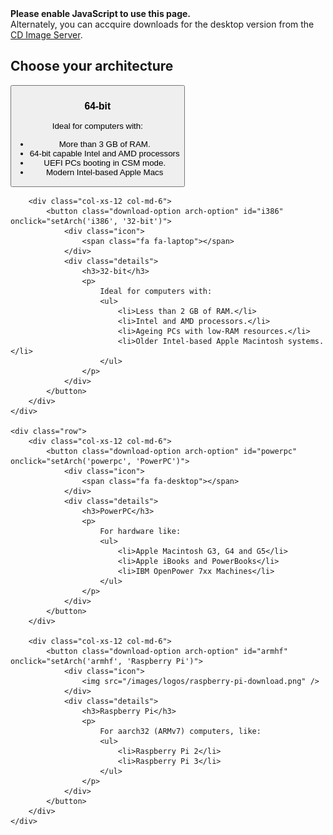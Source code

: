 <!--
.. title: Download
.. slug: download
.. date: 2017-07-06 10:00:00 UTC
.. tags: Ubuntu,MATE,download
.. link:
.. description: Download a copy of Ubuntu MATE
.. type: text
.. author: Luke Horwell
-->

<link href="/assets/css/downloads.css" rel="stylesheet" type="text/css">

<noscript>
    <div class="alert alert-danger">
        <strong>Please enable JavaScript to use this page.</strong>
        <br/>
        Alternately, you can accquire downloads for the desktop version from the
        <a href="http://cdimage.ubuntu.com/ubuntu-mate/">CD Image Server</a>.
    </div>
</noscript>

<!----------------------------
 1. Architecture Selection
----------------------------->
<div id="arch-list">
    <h2>Choose your architecture</h2>
    <div class="row">
        <div class="col-xs-12 col-md-6">
            <button class="download-option arch-option" id="amd64" onclick="setArch('amd64', '64-bit')">
                <div class="icon">
                    <span class="fa fa-laptop"></span>
                </div>
                <div class="details">
                    <h3>64-bit</h3>
                    <p>
                        Ideal for computers with:
                        <ul>
                            <li>More than 3 GB of RAM.</li>
                            <li>64-bit capable Intel and AMD processors</li>
                            <li>UEFI PCs booting in CSM mode.</li>
                            <li>Modern Intel-based Apple Macs</li>
                        </ul>
                    </p>
                </div>
            </button>
        </div>

        <div class="col-xs-12 col-md-6">
            <button class="download-option arch-option" id="i386" onclick="setArch('i386', '32-bit')">
                <div class="icon">
                    <span class="fa fa-laptop"></span>
                </div>
                <div class="details">
                    <h3>32-bit</h3>
                    <p>
                        Ideal for computers with:
                        <ul>
                            <li>Less than 2 GB of RAM.</li>
                            <li>Intel and AMD processors.</li>
                            <li>Ageing PCs with low-RAM resources.</li>
                            <li>Older Intel-based Apple Macintosh systems.</li>
                        </ul>
                    </p>
                </div>
            </button>
        </div>
    </div>

    <div class="row">
        <div class="col-xs-12 col-md-6">
            <button class="download-option arch-option" id="powerpc" onclick="setArch('powerpc', 'PowerPC')">
                <div class="icon">
                    <span class="fa fa-desktop"></span>
                </div>
                <div class="details">
                    <h3>PowerPC</h3>
                    <p>
                        For hardware like:
                        <ul>
                            <li>Apple Macintosh G3, G4 and G5</li>
                            <li>Apple iBooks and PowerBooks</li>
                            <li>IBM OpenPower 7xx Machines</li>
                        </ul>
                    </p>
                </div>
            </button>
        </div>

        <div class="col-xs-12 col-md-6">
            <button class="download-option arch-option" id="armhf" onclick="setArch('armhf', 'Raspberry Pi')">
                <div class="icon">
                    <img src="/images/logos/raspberry-pi-download.png" />
                </div>
                <div class="details">
                    <h3>Raspberry Pi</h3>
                    <p>
                        For aarch32 (ARMv7) computers, like:
                        <ul>
                            <li>Raspberry Pi 2</li>
                            <li>Raspberry Pi 3</li>
                        </ul>
                    </p>
                </div>
            </button>
        </div>
    </div>
</div>


<!----------------------------
 2. Release Selection
----------------------------->
<div id="release-list" hidden>
    <h2>
        Which release would you like?
        <br/>
        <small>for a <span class="arch-choice"></span> system</small>
    </h2>

    <div class="row">
        <div class="col-xs-12 col-md-6">
            <button class="download-option release-option" id="xenial" onclick="setRelease('xenial')">
                <div class="icon">
                    <img src="/assets/img/downloads/releases/xenial.svg" />
                </div>
                <div class="details">
                    <h3>16.04.3 LTS "Xenial"</h3>
                    <p>Recommended for stability and mission critical systems.</p>
                    <div class="support-ends">Supported until April 2019</div>
                </div>
            </button>
        </div>
        <div class="col-xs-12 col-md-6">
            <button class="download-option release-option" id="zesty" onclick="setRelease('zesty')">
                <div class="icon">
                    <img src="/assets/img/downloads/releases/zesty.svg" />
                </div>
                <div class="details">
                    <h3>17.04 "Zesty"</h3>
                    <p>Interm release for users desiring the latest features and applications.</p>
                    <div class="support-ends">Supported until January 2018</div>
                </div>
            </button>
        </div>
    </div>
    <div class="row">
        <div class="col-xs-12 col-md-6">
            <button class="download-option release-option" id="artful" onclick="setRelease('artful')">
                <div class="icon">
                    <img src="/assets/img/downloads/releases/artful.svg" />
                </div>
                <div class="details">
                    <h3>17.10 "Artful"</h3>
                    <p>For early testers of the next release.</p>
                    <div class="support-preview">Beta 1</div>
                </div>
            </button>
        </div>
    </div>
    <div class="row">
        <h4><button class="btn btn-link" onclick="goBackToArch()">Choose a different architecture</button></h4>
    </div>
</div>


<!----------------------------
 3. Download Selection
----------------------------->
<div id="details-list" hidden>
    <div class="row">
        <div id="artwork-background" class="col-xs-12">
            <div class="logo hidden-xs">
                <img src="/assets/img/logos/ubuntu-mate.svg"/>
            </div>
            <div class="text">
                <div id="title">Ubuntu MATE <span id="selected-release"></span></div>
                <a id="release-notes" href="#" class="btn btn-primary btn-lg">Release Notes</a>
            </div>
        </div>
        <br/>
        <div class="col-xs-12" style="text-align:center;">
            <button class="btn btn-link" onclick="goBackToRelease()" style="padding:1em 0; display:block; margin:auto;">Choose a different release</button>
            <div id="pre-release-warning" class="alert alert-danger" style="text-align:left" hidden>
                <span class="fa fa-warning"></span>
                <strong>This is a development pre-release</strong>
                <br/>
                It is better suited for developers and testers who want to help with Ubuntu MATE QA, or to provide testing feedback and file bug reports.
            </div>
        </div>
    </div>
    <hr/>
    <div class="row">
        <div class="col-xs-3">
            <div class="text-center">
                <img src="/assets/img/downloads/torrent.png" alt="BitTorrent">
            </div>
        </div>
        <div class="col-xs-9">
            <h3>Download Links</h3>
            <p>If you can spare the bytes, a torrent is the recommended method to download Ubuntu&nbsp;MATE.</p>
            <a id="torrent-download" href="#" class="btn btn-primary"><span class="fa fa-download"></span> <var></var></a>
            <a id="magnet-download" href="#" class="btn btn-default"><span class="fa fa-magnet"></span> Magnet Link</a>
            <div class="help-tooltip" title="Magnet links directly open your BitTorrent client. For Raspberry Pi downloads, this excludes the web seeds, reducing the bandwidth costs.">
                <span class="fa fa-info-circle"></span>
            </div>
            <br/>
            <a id="direct-download" href="#" class="btn btn-default"><span class="fa fa-download"></span> <var></var></a>
            <br/>
            <table>
                <tr>
                    <th>Download Size</th>
                    <td id="download-size">1.7 GB</td>
                </tr>
                <tr>
                    <th>SHA256SUM Checksum</th>
                    <td><code id="sha256sum"></code></td>
                </tr>
            </table>
            <br/>
            <a href="/how-to-verify-downloads"><span class="fa fa-question-circle"></span> How to verify downloads</a>
        </div>
    </div>
    <hr/>
    <div class="row">
        <div class="col-xs-3">
            <div class="text-center">
                <img src="/assets/img/downloads/download-tips.png" alt="Piggy Bank"/>
            </div>
        </div>
        <div class="col-xs-9">
            <h3>Download Tip</h3>
            <p><strong>A little bit goes a long way.</strong>  If everyone who downloaded Ubuntu MATE donated $2.50
            it would fund the full-time development of Ubuntu MATE and MATE Desktop. <u>Please help both projects
            flourish by showing your support with a tip.</u></p>

            <div class="row">
                <!-- Tip $2.50 -->
                <div class="col-xs-3">
                    <form name="single" class="form-horizontal" action="https://www.paypal.com/cgi-bin/webscr" method="post">
                        <fieldset>
                            <button type="submit" class="btn btn-primary">
                                Tip us <strong>$2.50</strong>
                            </button>
                        </fieldset>
                        <input type="hidden" name="cmd" value="_xclick">
                        <input type="hidden" name="business" value="6282B4CZGVCB6">
                        <input class="tip-name" type="hidden" name="item_name" value="Ubuntu MATE Tip">
                        <input type="hidden" name="no_shipping" value="1">
                        <input type="hidden" name="no_note" value="1">
                        <input type="hidden" name="charset" value="UTF-8">
                        <input type="hidden" name="amount" value="2.50">
                        <input type="hidden" name="currency_code" value="USD">
                        <input type="hidden" name="src" value="1">
                        <input type="hidden" name="sra" value="1">
                        <input type="hidden" name="return" value="https://ubuntu-mate.org/donation-completed/">
                        <input type="hidden" name="cancel_return" value="https://ubuntu-mate.org/donation-cancelled/">
                    </form>
                </div>

                <!-- Tip $5 -->
                <div class="col-xs-3">
                    <form name="single" class="form-horizontal" action="https://www.paypal.com/cgi-bin/webscr" method="post">
                        <fieldset>
                            <button type="submit" class="btn btn-primary">
                                Tip us <strong>$5</strong>
                            </button>
                        </fieldset>
                        <input type="hidden" name="cmd" value="_xclick">
                        <input type="hidden" name="business" value="6282B4CZGVCB6">
                        <input class="tip-name" type="hidden" name="item_name" value="Ubuntu MATE Tip">
                        <input type="hidden" name="no_shipping" value="1">
                        <input type="hidden" name="no_note" value="1">
                        <input type="hidden" name="charset" value="UTF-8">
                        <input type="hidden" name="amount" value="5">
                        <input type="hidden" name="currency_code" value="USD">
                        <input type="hidden" name="src" value="1">
                        <input type="hidden" name="sra" value="1">
                        <input type="hidden" name="return" value="https://ubuntu-mate.org/donation-completed/">
                        <input type="hidden" name="cancel_return" value="https://ubuntu-mate.org/donation-cancelled/">
                    </form>
                </div>

                <!-- Tip $10 -->
                <div class="col-xs-3">
                    <form name="single" class="form-horizontal" action="https://www.paypal.com/cgi-bin/webscr" method="post">
                        <fieldset>
                            <button type="submit" class="btn btn-primary">
                                Tip us <strong>$10</strong>
                            </button>
                        </fieldset>
                        <input type="hidden" name="cmd" value="_xclick">
                        <input type="hidden" name="business" value="6282B4CZGVCB6">
                        <input class="tip-name" type="hidden" name="item_name" value="Ubuntu MATE Tip">
                        <input type="hidden" name="no_shipping" value="1">
                        <input type="hidden" name="no_note" value="1">
                        <input type="hidden" name="charset" value="UTF-8">
                        <input type="hidden" name="amount" value="10">
                        <input type="hidden" name="currency_code" value="USD">
                        <input type="hidden" name="src" value="1">
                        <input type="hidden" name="sra" value="1">
                        <input type="hidden" name="return" value="https://ubuntu-mate.org/donation-completed/">
                        <input type="hidden" name="cancel_return" value="https://ubuntu-mate.org/donation-cancelled/">
                    </form>
                </div>

                <!-- Tip $20 -->
                <div class="col-xs-3">
                    <form name="single" class="form-horizontal" action="https://www.paypal.com/cgi-bin/webscr" method="post">
                        <fieldset>
                            <button type="submit" class="btn btn-primary">
                                Tip us <strong>$20</strong>
                            </button>
                        </fieldset>
                        <input type="hidden" name="cmd" value="_xclick">
                        <input type="hidden" name="business" value="6282B4CZGVCB6">
                        <input class="tip-name" type="hidden" name="item_name" value="Ubuntu MATE Tip">
                        <input type="hidden" name="no_shipping" value="1">
                        <input type="hidden" name="no_note" value="1">
                        <input type="hidden" name="charset" value="UTF-8">
                        <input type="hidden" name="amount" value="20">
                        <input type="hidden" name="currency_code" value="USD">
                        <input type="hidden" name="src" value="1">
                        <input type="hidden" name="sra" value="1">
                        <input type="hidden" name="return" value="https://ubuntu-mate.org/donation-completed/">
                        <input type="hidden" name="cancel_return" value="https://ubuntu-mate.org/donation-cancelled/">
                    </form>
                </div>
            </div>
            <h5>Powered by &nbsp;<img src="/assets/img/logos/pp-logo-100px.png" alt="Powered by PayPal" /></h5>
            <p>To donate more, donate with <strong>BitCoin</strong> or become an Ubuntu MATE <strong>Patron</strong>,
            <a href="/donate/">please visit the donate page</a>.</p>
        </div>
    </div>
    <hr/>
    <div id="sponsor1" class="row">
        <div class="col-xs-3">
            <div class="text-center">
                <br/><br/>
                <img src="/images/sponsors/osdisc.png" alt="OSDisc.com">
            </div>
        </div>
        <div class="col-xs-9">
            <h3>Purchase DVDs and USBs</h3>
            <h4><b>OSDisc.com</b></h4>
            <p>OSDisc.com is a leading source for Linux DVDs and USBs. Purchase ready-to-use bootable
            DVDs and memory sticks that come pre-installed with Ubuntu MATE and have persistent storage.</p>
            <a href="https://www.osdisc.com/products/ubuntumate?affiliate=ubuntumate" class="btn btn-primary">
                <span class="fa fa-shopping-cart"></span> Purchase
            </a>
        </div>
    </div>
    <br/>
    <div id="sponsor2" class="row">
        <div class="col-xs-3">
            <div class="text-center">
                <br/>
                <img src="/images/merch/hellotux/flash-drive.png" alt="HelloTux Flash Drive">
            </div>
        </div>
        <div class="col-xs-9">
            <h4><b>HELLOTUX</b></h4>
            <p>HELLOTUX sell an Ubuntu MATE branded 8GB Metallic Unibody USB stick that is just 41 mm
            long and less than 5 mm thick. It’s the perfect flash drive for your key ring, always
            with you. HELLOTUX will also help you to upgrade your flash drive to the next version
            of Ubuntu MATE, absolutely free.</p>
            <a href="https://www.hellotux.com/ubuntumate1510_flash_drive" class="btn btn-primary">
                <span class="fa fa-shopping-cart"></span> Purchase
            </a>
        </div>
    </div>
    <hr/>
    <div id="getting-started" class="row">
        <div class="row">
            <div class="col-xs-3">
            <div class="text-center">
                <br/>
                <img src="/assets/img/downloads/getting-started.png" alt="Getting Started">
            </div>
        </div>
        <div class="col-xs-9">
            <h3>Getting Started</h3>
            <p>The following resources may be useful to help get you up and running.</p>
            <ul>
                <li><a href="/how-to-create-bootable-usb-drive"><span class="fa fa-usb"></span> Creating a bootable USB on Windows, Mac and GNU/Linux</a></li>
                <li><a href="https://help.ubuntu.com/community/BurningIsoHowto"><span class="fa fa-dot-circle-o"></span> Burning a DVD on Windows, Mac and GNU/Linux</a></li>
                <li><a href="/about/#hardware_requirements"><span class="fa fa-laptop"></span> Check your System Requirements</a></li>
            </ul>
        </div>
    </div>
    <hr/>
    <div id="mirrors" class="row">
        <div class="col-xs-3">
            <div class="text-center">
                <br/>
                <img src="/assets/img/logos/i18n-small.png" alt="Mirrors and Other Options">
            </div>
        </div>
        <div class="col-xs-9">
            <h3>Mirrors and Other Options</h3>
            <p>You might prefer to find a DVD image on a mirror server that is geographically
            close to you in order to achieve a faster download.</p>
            <a target="_blank" rel="noopener" href="https://launchpad.net/ubuntu/+cdmirrors" class="btn btn-default">
                <span class="fa fa-globe"></span> Official Mirrors
            </a>
            <a id="other-downloads" href="#" target="_blank" rel="noopener" class="btn btn-default">
                <span class="fa fa-bookmark"></span> Other Downloads
            </a>
        </div>
    </div>
</div>

<script src="/assets/js/jquery-1.12.2.min.js"></script>
<script src="/assets/js/downloads.js"></script>

<script>
// http://netnix.org/2014/04/27/tracking-downloads-with-google-analytics/
window.onload = function() {
var a = document.getElementsByTagName('a');
for (i = 0; i < a.length; i++) {
if (a[i].href.match(/^https?:\/\/.+\.(bz2|deb|gz|iso|pdf|torrent|xz|zip)$/i)) {
a[i].setAttribute('target', '_blank');
a[i].onclick = function() {
ga('send', 'event', 'Downloads', 'Click', this.getAttribute('href'));
};
}
}
}
</script>
